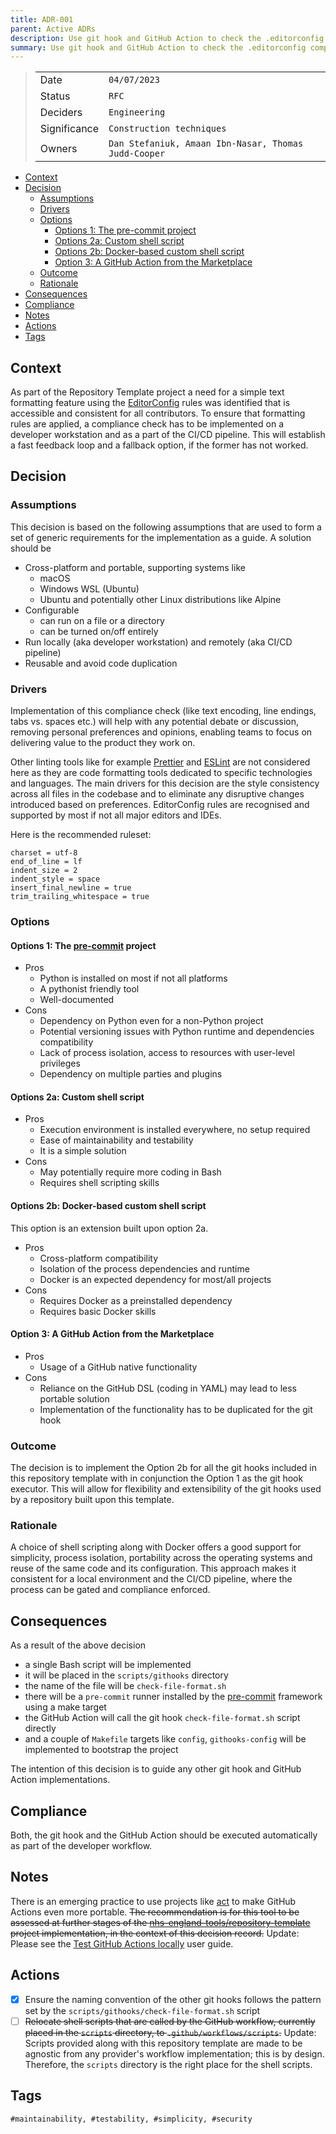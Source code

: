 ```yaml
---
title: ADR-001
parent: Active ADRs
description: Use git hook and GitHub Action to check the .editorconfig compliance
summary: Use git hook and GitHub Action to check the .editorconfig compliance
---
```


> |              |                                                      |
> | ------------ | ---------------------------------------------------- |
> | Date         | `04/07/2023`                                         |
> | Status       | `RFC`                                                |
> | Deciders     | `Engineering`                                        |
> | Significance | `Construction techniques`                            |
> | Owners       | `Dan Stefaniuk, Amaan Ibn-Nasar, Thomas Judd-Cooper` |

- [Context](#context)
- [Decision](#decision)
  - [Assumptions](#assumptions)
  - [Drivers](#drivers)
  - [Options](#options)
    - [Options 1: The pre-commit project](#options-1-the-pre-commit-project)
    - [Options 2a: Custom shell script](#options-2a-custom-shell-script)
    - [Options 2b: Docker-based custom shell script](#options-2b-docker-based-custom-shell-script)
    - [Option 3: A GitHub Action from the Marketplace](#option-3-a-github-action-from-the-marketplace)
  - [Outcome](#outcome)
  - [Rationale](#rationale)
- [Consequences](#consequences)
- [Compliance](#compliance)
- [Notes](#notes)
- [Actions](#actions)
- [Tags](#tags)

## Context

As part of the Repository Template project a need for a simple text formatting feature using the [EditorConfig](https://editorconfig.org/) rules was identified that is accessible and consistent for all contributors. To ensure that formatting rules are applied, a compliance check has to be implemented on a developer workstation and as a part of the CI/CD pipeline. This will establish a fast feedback loop and a fallback option, if the former has not worked.

## Decision

### Assumptions

This decision is based on the following assumptions that are used to form a set of generic requirements for the implementation as a guide. A solution should be

- Cross-platform and portable, supporting systems like
  - macOS
  - Windows WSL (Ubuntu)
  - Ubuntu and potentially other Linux distributions like Alpine
- Configurable
  - can run on a file or a directory
  - can be turned on/off entirely
- Run locally (aka developer workstation) and remotely (aka CI/CD pipeline)
- Reusable and avoid code duplication

### Drivers

Implementation of this compliance check (like text encoding, line endings, tabs vs. spaces etc.) will help with any potential debate or discussion, removing personal preferences and opinions, enabling teams to focus on delivering value to the product they work on.

Other linting tools like for example [Prettier](https://prettier.io/) and [ESLint](https://eslint.org/) are not considered here as they are code formatting tools dedicated to specific technologies and languages. The main drivers for this decision are the style consistency across all files in the codebase and to eliminate any disruptive changes introduced based on preferences. EditorConfig rules are recognised and supported by most if not all major editors and IDEs.

Here is the recommended ruleset:

```console
charset = utf-8
end_of_line = lf
indent_size = 2
indent_style = space
insert_final_newline = true
trim_trailing_whitespace = true
```

### Options

#### Options 1: The [pre-commit](https://pre-commit.com/) project

- Pros
  - Python is installed on most if not all platforms
  - A pythonist friendly tool
  - Well-documented
- Cons
  - Dependency on Python even for a non-Python project
  - Potential versioning issues with Python runtime and dependencies compatibility
  - Lack of process isolation, access to resources with user-level privileges
  - Dependency on multiple parties and plugins

#### Options 2a: Custom shell script

- Pros
  - Execution environment is installed everywhere, no setup required
  - Ease of maintainability and testability
  - It is a simple solution
- Cons
  - May potentially require more coding in Bash
  - Requires shell scripting skills

#### Options 2b: Docker-based custom shell script

This option is an extension built upon option 2a.

- Pros
  - Cross-platform compatibility
  - Isolation of the process dependencies and runtime
  - Docker is an expected dependency for most/all projects
- Cons
  - Requires Docker as a preinstalled dependency
  - Requires basic Docker skills

#### Option 3: A GitHub Action from the Marketplace

- Pros
  - Usage of a GitHub native functionality
- Cons
  - Reliance on the GitHub DSL (coding in YAML) may lead to less portable solution
  - Implementation of the functionality has to be duplicated for the git hook

### Outcome

The decision is to implement the Option 2b for all the git hooks included in this repository template with in conjunction the Option 1 as the git hook executor. This will allow for flexibility and extensibility of the git hooks used by a repository built upon this template.

### Rationale

A choice of shell scripting along with Docker offers a good support for simplicity, process isolation, portability across the operating systems and reuse of the same code and its configuration. This approach makes it consistent for a local environment and the CI/CD pipeline, where the process can be gated and compliance enforced.

## Consequences

As a result of the above decision

- a single Bash script will be implemented
- it will be placed in the `scripts/githooks` directory
- the name of the file will be `check-file-format.sh`
- there will be a `pre-commit` runner installed by the [pre-commit](https://pre-commit.com/) framework using a make target
- the GitHub Action will call the git hook `check-file-format.sh` script directly
- and a couple of `Makefile` targets like `config`, `githooks-config` will be implemented to bootstrap the project

The intention of this decision is to guide any other git hook and GitHub Action implementations.

## Compliance

Both, the git hook and the GitHub Action should be executed automatically as part of the developer workflow.

## Notes

There is an emerging practice to use projects like [act](https://github.com/nektos/act) to make GitHub Actions even more portable. ~~The recommendation is for this tool to be assessed at further stages of the [nhs-england-tools/repository-template](https://github.com/nhs-england-tools/repository-template) project implementation, in the context of this decision record.~~ Update: Please see the [Test GitHub Actions locally](../user-guides/Test_GitHub_Actions_locally.md) user guide.

## Actions

- [x] Ensure the naming convention of the other git hooks follows the pattern set by the `scripts/githooks/check-file-format.sh` script
- [ ] ~~Relocate shell scripts that are called by the GitHub workflow, currently placed in the `scripts` directory, to `.github/workflows/scripts`.~~ Update: Scripts provided along with this repository template are made to be agnostic from any provider's workflow implementation; this is by design. Therefore, the `scripts` directory is the right place for the shell scripts.

## Tags

`#maintainability, #testability, #simplicity, #security`

